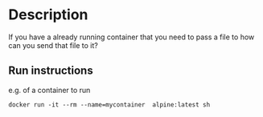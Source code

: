 # Description

If you have a already running container that you need to pass a file to how can you send that file to it?

## Run instructions

e.g. of a container to run
```
docker run -it --rm --name=mycontainer  alpine:latest sh
```